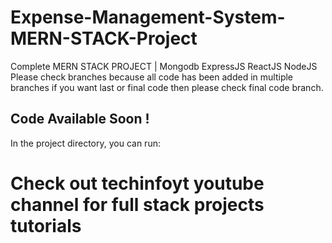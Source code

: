 # Expense-Management-System-MERN-STACK-Project
Complete MERN STACK PROJECT | Mongodb ExpressJS ReactJS NodeJS
Please check branches because all code has been added in multiple branches if you want last or final code then please check final code branch.

## Code Available Soon !

In the project directory, you can run: 

# Check out techinfoyt youtube channel for full stack projects tutorials
